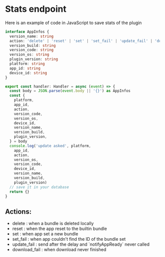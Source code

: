 # Stats endpoint

Here is an example of code in JavaScript to save stats of the plugin

```typescript
interface AppInfos {
  version_name: string
  action: 'delete' | 'reset' | 'set' | 'set_fail' | 'update_fail' | 'download_fail'
  version_build: string
  version_code: string
  version_os: string
  plugin_version: string
  platform: string
  app_id: string
  device_id: string
}

export const handler: Handler = async (event) => {
  const body = JSON.parse(event.body || '{}') as AppInfos
  const {
    platform,
    app_id,
    action,
    version_code,
    version_os,
    device_id,
    version_name,
    version_build,
    plugin_version,
  } = body
  console.log('update asked', platform,
    app_id,
    action,
    version_os,
    version_code,
    device_id,
    version_name,
    version_build,
    plugin_version)
  // save it in your database
  return {}
}
```

## Actions:

* delete : when a bundle is deleted locally
* reset : when the app reset to the builtin bundle
* set : when app set a new bundle
* set\_fail : when app couldn't find the ID of the bundle set
* update\_fail : send after the delay and \`notifyAppReady\` never called
* download\_fail : when download never finished
